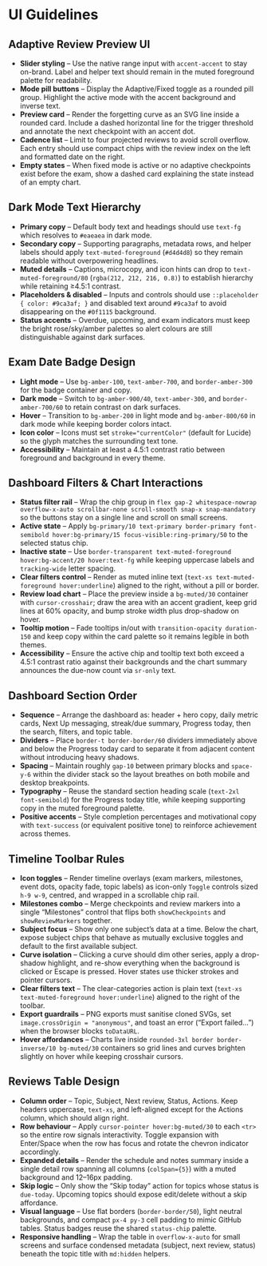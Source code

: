 # UI Guidelines

## Adaptive Review Preview UI

- **Slider styling** – Use the native range input with `accent-accent` to stay on-brand. Label and helper text should remain in the muted foreground palette for readability.
- **Mode pill buttons** – Display the Adaptive/Fixed toggle as a rounded pill group. Highlight the active mode with the accent background and inverse text.
- **Preview card** – Render the forgetting curve as an SVG line inside a rounded card. Include a dashed horizontal line for the trigger threshold and annotate the next checkpoint with an accent dot.
- **Cadence list** – Limit to four projected reviews to avoid scroll overflow. Each entry should use compact chips with the review index on the left and formatted date on the right.
- **Empty states** – When fixed mode is active or no adaptive checkpoints exist before the exam, show a dashed card explaining the state instead of an empty chart.

## Dark Mode Text Hierarchy

- **Primary copy** – Default body text and headings should use `text-fg` which resolves to `#eaeaea` in dark mode.
- **Secondary copy** – Supporting paragraphs, metadata rows, and helper labels should apply `text-muted-foreground` (`#d4d4d8`) so they remain readable without overpowering headlines.
- **Muted details** – Captions, microcopy, and icon hints can drop to `text-muted-foreground/80` (`rgba(212, 212, 216, 0.8)`) to establish hierarchy while retaining ≥4.5:1 contrast.
- **Placeholders & disabled** – Inputs and controls should use `::placeholder { color: #9ca3af; }` and disabled text around `#9ca3af` to avoid disappearing on the `#0f1115` background.
- **Status accents** – Overdue, upcoming, and exam indicators must keep the bright rose/sky/amber palettes so alert colours are still distinguishable against dark surfaces.

## Exam Date Badge Design

- **Light mode** – Use `bg-amber-100`, `text-amber-700`, and `border-amber-300` for the badge container and copy.
- **Dark mode** – Switch to `bg-amber-900/40`, `text-amber-300`, and `border-amber-700/60` to retain contrast on dark surfaces.
- **Hover** – Transition to `bg-amber-200` in light mode and `bg-amber-800/60` in dark mode while keeping border colors intact.
- **Icon color** – Icons must set `stroke="currentColor"` (default for Lucide) so the glyph matches the surrounding text tone.
- **Accessibility** – Maintain at least a 4.5:1 contrast ratio between foreground and background in every theme.

## Dashboard Filters & Chart Interactions

- **Status filter rail** – Wrap the chip group in `flex gap-2 whitespace-nowrap overflow-x-auto scrollbar-none scroll-smooth snap-x snap-mandatory` so the buttons stay on a single line and scroll on small screens.
- **Active state** – Apply `bg-primary/10 text-primary border-primary font-semibold hover:bg-primary/15 focus-visible:ring-primary/50` to the selected status chip.
- **Inactive state** – Use `border-transparent text-muted-foreground hover:bg-accent/20 hover:text-fg` while keeping uppercase labels and `tracking-wide` letter spacing.
- **Clear filters control** – Render as muted inline text (`text-xs text-muted-foreground hover:underline`) aligned to the right, without a pill or border.
- **Review load chart** – Place the preview inside a `bg-muted/30` container with `cursor-crosshair`; draw the area with an accent gradient, keep grid lines at 60% opacity, and bump stroke width plus drop-shadow on hover.
- **Tooltip motion** – Fade tooltips in/out with `transition-opacity duration-150` and keep copy within the card palette so it remains legible in both themes.
- **Accessibility** – Ensure the active chip and tooltip text both exceed a 4.5:1 contrast ratio against their backgrounds and the chart summary announces the due-now count via `sr-only` text.

## Dashboard Section Order

- **Sequence** – Arrange the dashboard as: header + hero copy, daily metric cards, Next Up messaging, streak/due summary, Progress today, then the search, filters, and topic table.
- **Dividers** – Place `border-t border-border/60` dividers immediately above and below the Progress today card to separate it from adjacent content without introducing heavy shadows.
- **Spacing** – Maintain roughly `gap-10` between primary blocks and `space-y-6` within the divider stack so the layout breathes on both mobile and desktop breakpoints.
- **Typography** – Reuse the standard section heading scale (`text-2xl font-semibold`) for the Progress today title, while keeping supporting copy in the muted foreground palette.
- **Positive accents** – Style completion percentages and motivational copy with `text-success` (or equivalent positive tone) to reinforce achievement across themes.

## Timeline Toolbar Rules

- **Icon toggles** – Render timeline overlays (exam markers, milestones, event dots, opacity fade, topic labels) as icon-only `Toggle` controls sized `h-9 w-9`, centred, and wrapped in a scrollable chip rail.
- **Milestones combo** – Merge checkpoints and review markers into a single “Milestones” control that flips both `showCheckpoints` and `showReviewMarkers` together.
- **Subject focus** – Show only one subject’s data at a time. Below the chart, expose subject chips that behave as mutually exclusive toggles and default to the first available subject.
- **Curve isolation** – Clicking a curve should dim other series, apply a drop-shadow highlight, and re-show everything when the background is clicked or Escape is pressed. Hover states use thicker strokes and pointer cursors.
- **Clear filters text** – The clear-categories action is plain text (`text-xs text-muted-foreground hover:underline`) aligned to the right of the toolbar.
- **Export guardrails** – PNG exports must sanitise cloned SVGs, set `image.crossOrigin = "anonymous"`, and toast an error (“Export failed…”) when the browser blocks `toDataURL`.
- **Hover affordances** – Charts live inside `rounded-3xl border border-inverse/10 bg-muted/30` containers so grid lines and curves brighten slightly on hover while keeping crosshair cursors.

## Reviews Table Design

- **Column order** – Topic, Subject, Next review, Status, Actions. Keep headers uppercase, `text-xs`, and left-aligned except for the Actions column, which should align right.
- **Row behaviour** – Apply `cursor-pointer hover:bg-muted/30` to each `<tr>` so the entire row signals interactivity. Toggle expansion with Enter/Space when the row has focus and rotate the chevron indicator accordingly.
- **Expanded details** – Render the schedule and notes summary inside a single detail row spanning all columns (`colSpan={5}`) with a muted background and 12–16px padding.
- **Skip logic** – Only show the “Skip today” action for topics whose status is `due-today`. Upcoming topics should expose edit/delete without a skip affordance.
- **Visual language** – Use flat borders (`border-border/50`), light neutral backgrounds, and compact `px-4 py-3` cell padding to mimic GitHub tables. Status badges reuse the shared `status-chip` palette.
- **Responsive handling** – Wrap the table in `overflow-x-auto` for small screens and surface condensed metadata (subject, next review, status) beneath the topic title with `md:hidden` helpers.
